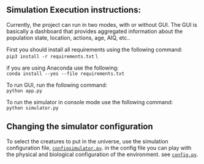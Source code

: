 ## Simulation Execution instructions:

Currently, the project can run in two modes, with or without GUI.
The GUI is basically a dashboard that provides aggregated information about the population state, location, actions, age, AIQ, etc..

First you should install all requirements using the following command:\
`pip3 install -r requirements.txt` \

if you are using Anaconda use the following:\
`conda install --yes --file requirements.txt`

To run GUI, run the following command:\
`python app.py`

To run the simulator in console mode use the following command:\
`python simulator.py`

## Changing the simulator configuration
To select the creatures to put in the universe, use the simulation configuration file, [`configsimulator.py`](configsimulator.py).
in the config file you can play with the physical and biological configuration of the environment. see [`config.py`](config.py).

